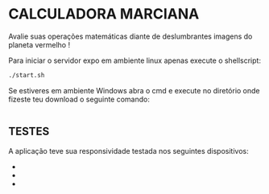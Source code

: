 # CALCULADORA MARCIANA

Avalie suas operações matemáticas diante de deslumbrantes imagens do planeta vermelho !

Para iniciar o servidor expo em ambiente linux apenas execute o shellscript:

```bash
./start.sh
```
Se estiveres em ambiente Windows abra o cmd e execute no diretório onde
fizeste teu download o seguinte comando:

```
```


## TESTES

A aplicação teve sua responsividade testada nos seguintes
dispositivos:

<ul>
    <li>  </li>
    <li>  </li>
    <li>  </li>
</ul>

